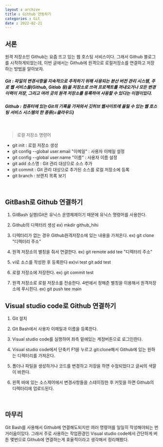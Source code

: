 ```yaml
---
layout : archive
title : Github 연동하기
categories : Git
date : 2022-02-21
---
```

## 서론

원격 저장소인 Github는 요즘 뜨고 있는 웹 호스팅 서비스이다. 그래서 Github 블로그를 시작하게되었는데, 이번 글에서는 Github에 원격으로 로컬저장소를 연결하고 저장하는 방법을 알아보자. 


##### Git : 파일의 변경사항을 지속적으로 추적하기 위해 사용되는 분산 버전 관리 시스템, 주로 웹 서비스들(Github, Gitlab 등)을 저장소로 쓰며 프로젝트를 꺼내오거나 모든 변경 이력이 저장, 그리고 여러 곳의 원격 저장소를 등록하여 사용할 수 있다는 이점이있다.

##### Github : 컴퓨터에 있는 Git의 기록을 가져와서 깃허브 웹사이트에 올릴 수 있는 웹 호스팅 서비스 시스템의 한 종류(=클라우드)

<br>

> 로컬 저장소 명령어

* git init : 로컬 저장소 생성
* git config --global user.email "이메일" : 사용자 이메일 설정
* git config --global user.name "이름" : 사용자 이름 설정
* git add 소스명 : Git 관리 대상으로 소스 추가
* git commit : Git 관리 대상으로 추가된 소스를 로컬 저장소에 등록
* git branch : 브랜치 목록 보기

<br>

## GitBash로 Github 연결하기

1. GitBash 실행(Git은 유닉스 운영체제이기 때문에 유닉스 명령어를 사용한다.

2. Github의 디렉터리 생성
ex) mkdir github_hihi

3. 디렉터리가 없는 경우 Github원격저장소에 있는 내용을 가져온다.
ex) git clone "디렉터리 주소"

4. 원격 저장소의 별칭을 줘서 연결한다.
ex) git remote add tee "디렉터리 주소"

5. vi로 소스를 작성한 후 등록한다
ex)vi test
   git add test

6. 로컬 저장소에 저장한다.
ex) git commit test

7. 원격 저장소로 로컬 저장소를 전송한다. 4번에서 정해준 별칭을 이용해서 원격저장소에 푸시힌다.
ex) git push tee main


## Visual studio code로 Github 연결하기

1. Git 설치

2. Git Bash에서 사용자 이메일과 이름을 등록한다.

3. Visual studio code를 실행하여 좌측 밑에있는 계정버튼으로 로그인한다.

4. Visual studio code에서 단축키 F1을 누르고 git:clone해서 Github에 있는 원하는 디렉터리를 가져온다.

5. 폴더나 파일을 생성하거나 코드를 변경하고 저장을 하면 수정되었다고 글씨의 색깔이 바뀐다.

6. 왼쪽 바에 있는 소스제어에서 변경사항들을 스테이징한 후 커밋을 하면 Github의 디렉터리에 업로드된다.

<br>

## 마무리

Git Bash를 사용해서 Github에 연결해도되지만 여러 명령어를 일일히 작성해야되는 번거러움이있다. 그래서 주로 사용하는 작업환경인 Visual studio code에서 간단하게 버튼 몇번으로 Github에 연결하는게 효율적이라고 생각해서 정리해봤다.
